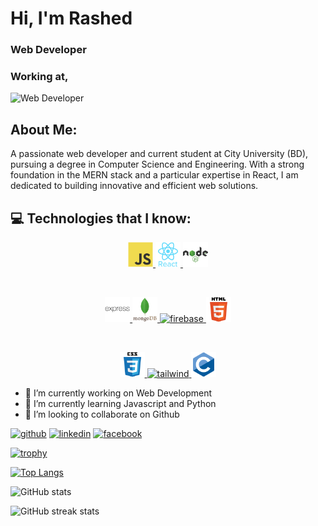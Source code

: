 # Hi, I'm Rashed
### Web Developer
### Working at,
![Web Developer](https://media.licdn.com/dms/image/D4D12AQHWjlf6CXDezA/article-cover_image-shrink_720_1280/0/1698039213268?e=2147483647&v=beta&t=9d8VyULomdIk9zkz_U9N_TE4_pUdFq1dFCglRh8fv_o)

## About Me:
A passionate web developer and current student at City University (BD), pursuing a degree in Computer Science and Engineering. With a strong foundation in the MERN stack and a particular expertise in React, I am dedicated to building innovative and efficient web solutions.

## :computer: Technologies that I know:
<p align="center">
  <a href="https://developer.mozilla.org/en-US/docs/Web/JavaScript" target="_blank" rel="noreferrer">
    <img src="https://raw.githubusercontent.com/devicons/devicon/master/icons/javascript/javascript-original.svg" alt="javascript" width="40" height="40"/>
  </a>
  <a href="https://reactjs.org/" target="_blank" rel="noreferrer">
    <img src="https://raw.githubusercontent.com/devicons/devicon/master/icons/react/react-original-wordmark.svg" alt="react" width="40" height="40"/>
  </a>
  <a href="https://nodejs.org" target="_blank" rel="noreferrer">
    <img src="https://raw.githubusercontent.com/devicons/devicon/master/icons/nodejs/nodejs-original-wordmark.svg" alt="nodejs" width="40" height="40"/>
  </a>
</p>
<br>
<p align="center">
  <a href="https://expressjs.com" target="_blank" rel="noreferrer">
    <img src="https://raw.githubusercontent.com/devicons/devicon/master/icons/express/express-original-wordmark.svg" alt="express" width="40" height="40"/>
  </a>
  <a href="https://www.mongodb.com/" target="_blank" rel="noreferrer">
    <img src="https://raw.githubusercontent.com/devicons/devicon/master/icons/mongodb/mongodb-original-wordmark.svg" alt="mongodb" width="40" height="40"/>
  </a>
  <a href="https://firebase.google.com/" target="_blank" rel="noreferrer">
    <img src="https://www.vectorlogo.zone/logos/firebase/firebase-icon.svg" alt="firebase" width="40" height="40"/>
  </a>
  <a href="https://www.w3.org/html/" target="_blank" rel="noreferrer">
    <img src="https://raw.githubusercontent.com/devicons/devicon/master/icons/html5/html5-original-wordmark.svg" alt="html5" width="40" height="40"/>
  </a>
  </p>
  <br>
  <p align="center">
  <a href="https://www.w3schools.com/css/" target="_blank" rel="noreferrer">
    <img src="https://raw.githubusercontent.com/devicons/devicon/master/icons/css3/css3-original-wordmark.svg" alt="css3" width="40" height="40"/>
  </a>
  <a href="https://tailwindcss.com/" target="_blank" rel="noreferrer">
    <img src="https://www.vectorlogo.zone/logos/tailwindcss/tailwindcss-icon.svg" alt="tailwind" width="40" height="40"/>
  </a>
  <a href="https://www.cprogramming.com/" target="_blank" rel="noreferrer">
    <img src="https://raw.githubusercontent.com/devicons/devicon/master/icons/c/c-original.svg" alt="c" width="40" height="40"/>
  </a>
</p>


- 🔭 I’m currently working on Web Development 
- 🌱 I’m currently learning Javascript and Python 
- 👯 I’m looking to collaborate on Github 


[<img src='https://cdn.jsdelivr.net/npm/simple-icons@3.0.1/icons/github.svg' alt='github' height='40'>](https://github.com/mdrashed62)  [<img src='https://cdn.jsdelivr.net/npm/simple-icons@3.0.1/icons/linkedin.svg' alt='linkedin' height='40'>](https://www.linkedin.com/in/rashed83/)  [<img src='https://cdn.jsdelivr.net/npm/simple-icons@3.0.1/icons/facebook.svg' alt='facebook' height='40'>](https://www.facebook.com/itsmdrashed)  

[![trophy](https://github-profile-trophy.vercel.app/?username=mdrashed62)](https://github.com/ryo-ma/github-profile-trophy)

[![Top Langs](https://github-readme-stats.vercel.app/api/top-langs/?username=mdrashed62)](https://github.com/anuraghazra/github-readme-stats)

![GitHub stats](https://github-readme-stats.vercel.app/api?username=mdrashed62&show_icons=true&count_private=true)  

![GitHub streak stats](https://streak-stats.demolab.com/?user=mdrashed62)  


